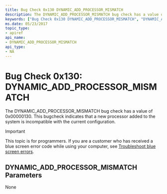```yaml
---
title: Bug Check 0x130 DYNAMIC_ADD_PROCESSOR_MISMATCH
description: The DYNAMIC_ADD_PROCESSOR_MISMATCH bug check has a value of 0x00000130. This bugcheck indicates that a new processor added to the system is incompatible with the current configuration.
keywords: ["Bug Check 0x130 DYNAMIC_ADD_PROCESSOR_MISMATCH", "DYNAMIC_ADD_PROCESSOR_MISMATCH"]
ms.date: 05/23/2017
topic_type:
- apiref
api_name:
- DYNAMIC_ADD_PROCESSOR_MISMATCH
api_type:
- NA
---
```


# Bug Check 0x130: DYNAMIC\_ADD\_PROCESSOR\_MISMATCH


The DYNAMIC\_ADD\_PROCESSOR\_MISMATCH bug check has a value of 0x00000130. This bugcheck indicates that a new processor added to the system is incompatible with the current configuration.

> [!IMPORTANT]
> This topic is for programmers. If you are a customer who has received a blue screen error code while using your computer, see [Troubleshoot blue screen errors](https://www.windows.com/stopcode).


## DYNAMIC\_ADD\_PROCESSOR\_MISMATCH Parameters


None

 

 




